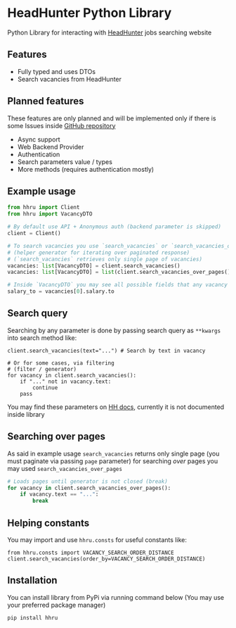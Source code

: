 # HeadHunter Python Library

Python Library for interacting with [HeadHunter](https://hh.ru/) jobs searching website


## Features
- Fully typed and uses DTOs
- Search vacancies from HeadHunter

## Planned features
These features are only planned and will be implemented only if there is some Issues inside [GitHub repository](https://github.com/kirillzhosul/hhru)

- Async support
- Web Backend Provider
- Authentication
- Search parameters value / types
- More methods (requires authentication mostly)

## Example usage
```python
from hhru import Client
from hhru import VacancyDTO

# By default use API + Anonymous auth (backend parameter is skipped)
client = Client()

# To search vacancies you use `search_vacancies` or `search_vacancies_over_pages` 
# (helper generator for iterating over paginated response)
# (`search_vacancies` retrieves only single page of vacancies)
vacancies: list[VacancyDTO] = client.search_vacancies()
vacancies: list[VacancyDTO] = list(client.search_vacancies_over_pages()) # Slow, as obtains all vacancies from search query

# Inside `VacancyDTO` you may see all possible fields that any vacancy on HH has
salary_to = vacancies[0].salary.to
```

## Search query
Searching by any parameter is done by passing search query as `**kwargs` into search method like:
```
client.search_vacancies(text="...") # Search by text in vacancy

# Or for some cases, via filtering
# (filter / generator)
for vacancy in client.search_vacancies():
    if "..." not in vacancy.text:
        continue
    pass
```

You may find these parameters on [HH docs](https://api.hh.ru/openapi/redoc), currently it is not documented inside library


## Searching over pages

As said in example usage `search_vacancies` returns only single page (you must paginate via passing `page` parameter)
for searching *over* pages you may used `search_vacancies_over_pages`
```python
# Loads pages until generator is not closed (break)
for vacancy in client.search_vacancies_over_pages():
    if vacancy.text == "...":
        break
```


## Helping constants
You may import and use `hhru.consts` for useful constants like:
```
from hhru.consts import VACANCY_SEARCH_ORDER_DISTANCE
client.search_vacancies(order_by=VACANCY_SEARCH_ORDER_DISTANCE)
```

## Installation

You can install library from PyPi via running command below (You may use your preferred package manager)
```shell
pip install hhru
```
